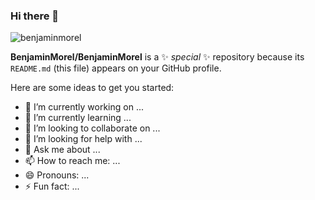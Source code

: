 ### Hi there 👋

<p align="left"> <img src="https://komarev.com/ghpvc/?username=benjaminmorel&label=Profile%20views&color=0e75b6&style=flat" alt="benjaminmorel" /> </p>

**BenjaminMorel/BenjaminMorel** is a ✨ _special_ ✨ repository because its `README.md` (this file) appears on your GitHub profile.

Here are some ideas to get you started:

- 🔭 I’m currently working on ...
- 🌱 I’m currently learning ...
- 👯 I’m looking to collaborate on ...
- 🤔 I’m looking for help with ...
- 💬 Ask me about ...
- 📫 How to reach me: ...
- 😄 Pronouns: ...
- ⚡ Fun fact: ...
